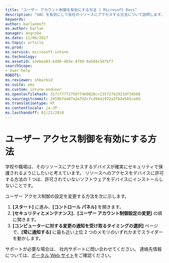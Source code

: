 ```yaml
---
title: "ユーザー アカウント制御を有効にする方法 | Microsoft Docs"
description: "UAC を有効にして会社のリソースにアクセスする方法について説明します。"
keywords: 
author: barlanmsft
ms.author: barlan
manager: angrobe
ms.date: 11/06/2017
ms.topic: article
ms.prod: 
ms.service: microsoft-intune
ms.technology: 
ms.assetid: e3ebea03-bd06-4b5e-8709-0a504c5d7bf7
searchScope:
- User help
ROBOTS: 
ms.reviewer: shburbid
ms.suite: ems
ms.custom: intune-enduser
ms.openlocfilehash: 317cf77f27597f460826cc13572761923df34508
ms.sourcegitcommit: 2459bfda07a2afd2cfcd94a1972a3fb2e565ce8d
ms.translationtype: HT
ms.contentlocale: ja-JP
ms.lasthandoff: 01/22/2018
---
```

# <a name="how-to-enable-user-access-control"></a>ユーザー アクセス制御を有効にする方法

学校や職場は、そのリソースにアクセスするデバイスが確実にセキュリティで保護されるようにしたいと考えています。 リソースへのアクセスをデバイスに許可する方法の 1 つは、許可されていないソフトウェアをデバイスにインストールしないことです。

ユーザー アクセス制御の設定を変更する方法を次に示します。

1. **[スタート]** に進み、**[コントロール パネル]** を開きます。
2. **[セキュリティとメンテナンス]**、**[ユーザー アカウント制御設定の変更]** の順に開きます。
3. **[コンピューターに対する変更の通知を受け取るタイミングの選択]** ページで、**[常に通知する]** に最も近い上位 2 つのメモリのいずれかまでスライダーを動かします。

サポートが必要な場合は、 社内サポートに問い合わせてください。 連絡先情報については、[ポータル Web サイト](https://portal.manage.microsoft.com#HelpDeskDialog)をご確認ください。
